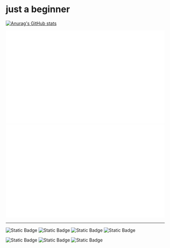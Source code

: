 # just a beginner

[![Anurag's GitHub stats](https://github-readme-stats.vercel.app/api?username=in-serinder)](https://github.com/in-serinder/github-readme-stats)

![](generated/overview.svg)
![](generated/languages.svg)



<a href="https://github.com/jstrieb/github-stats">
<!-- <img src="https://raw.githubusercontent.com/in-serinder/statsuse/master/generated/overview.svg#gh-dark-mode-only" /> -->
<!-- <img src="https://raw.githubusercontent.com/in-serinder/statsuse/master/generated/languages.svg#gh-dark-mode-only" /> -->
</a>


---
![Static Badge](https://img.shields.io/badge/Proficient-Linux-blue?logo=archlinux)
![Static Badge](https://img.shields.io/badge/%20Competent%20-%20Blender-%23E87D0D?logo=blender&logoColor=%23E87D0D)
![Static Badge](https://img.shields.io/badge/Competent-javascript-%23F7DF1E?logo=javascript)
![Static Badge](https://img.shields.io/badge/Competent-Docker-%232496ED?logo=docker)
  
![Static Badge](https://img.shields.io/badge/Master-Python-%2350fe43?logo=python)
![Static Badge](https://img.shields.io/badge/Understand-VUE-%234FC08D?logo=vuedotjs)
![Static Badge](https://img.shields.io/badge/Familiar-Java-%23FF3333?logo=coffeescript)

